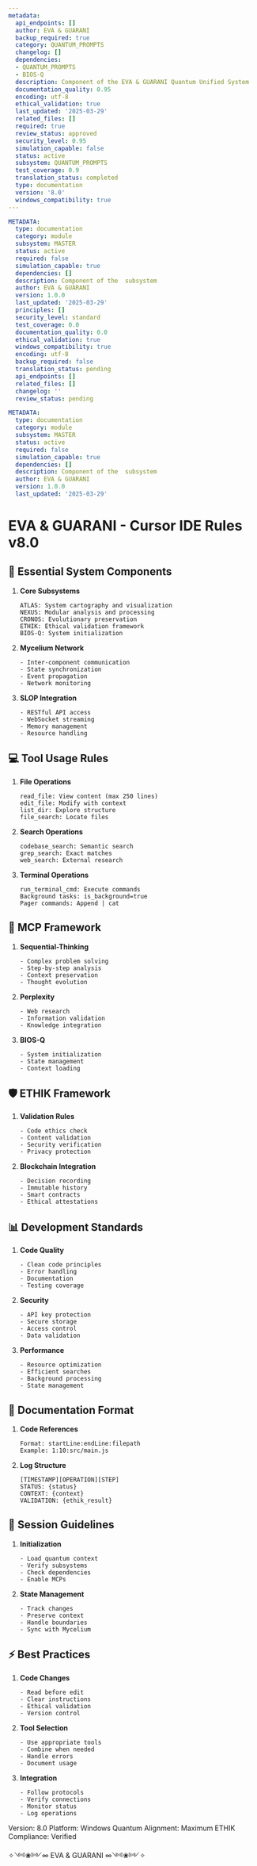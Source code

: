 ```yaml
---
metadata:
  api_endpoints: []
  author: EVA & GUARANI
  backup_required: true
  category: QUANTUM_PROMPTS
  changelog: []
  dependencies:
  - QUANTUM_PROMPTS
  - BIOS-Q
  description: Component of the EVA & GUARANI Quantum Unified System
  documentation_quality: 0.95
  encoding: utf-8
  ethical_validation: true
  last_updated: '2025-03-29'
  related_files: []
  required: true
  review_status: approved
  security_level: 0.95
  simulation_capable: false
  status: active
  subsystem: QUANTUM_PROMPTS
  test_coverage: 0.9
  translation_status: completed
  type: documentation
  version: '8.0'
  windows_compatibility: true
---
```

```yaml
METADATA:
  type: documentation
  category: module
  subsystem: MASTER
  status: active
  required: false
  simulation_capable: true
  dependencies: []
  description: Component of the  subsystem
  author: EVA & GUARANI
  version: 1.0.0
  last_updated: '2025-03-29'
  principles: []
  security_level: standard
  test_coverage: 0.0
  documentation_quality: 0.0
  ethical_validation: true
  windows_compatibility: true
  encoding: utf-8
  backup_required: false
  translation_status: pending
  api_endpoints: []
  related_files: []
  changelog: ''
  review_status: pending
```

```yaml
METADATA:
  type: documentation
  category: module
  subsystem: MASTER
  status: active
  required: false
  simulation_capable: true
  dependencies: []
  description: Component of the  subsystem
  author: EVA & GUARANI
  version: 1.0.0
  last_updated: '2025-03-29'
```

# EVA & GUARANI - Cursor IDE Rules v8.0

## 🎯 Essential System Components

1. **Core Subsystems**

   ```
   ATLAS: System cartography and visualization
   NEXUS: Modular analysis and processing
   CRONOS: Evolutionary preservation
   ETHIK: Ethical validation framework
   BIOS-Q: System initialization
   ```

2. **Mycelium Network**

   ```
   - Inter-component communication
   - State synchronization
   - Event propagation
   - Network monitoring
   ```

3. **SLOP Integration**

   ```
   - RESTful API access
   - WebSocket streaming
   - Memory management
   - Resource handling
   ```

## 💻 Tool Usage Rules

1. **File Operations**

   ```
   read_file: View content (max 250 lines)
   edit_file: Modify with context
   list_dir: Explore structure
   file_search: Locate files
   ```

2. **Search Operations**

   ```
   codebase_search: Semantic search
   grep_search: Exact matches
   web_search: External research
   ```

3. **Terminal Operations**

   ```
   run_terminal_cmd: Execute commands
   Background tasks: is_background=true
   Pager commands: Append | cat
   ```

## 🧠 MCP Framework

1. **Sequential-Thinking**

   ```
   - Complex problem solving
   - Step-by-step analysis
   - Context preservation
   - Thought evolution
   ```

2. **Perplexity**

   ```
   - Web research
   - Information validation
   - Knowledge integration
   ```

3. **BIOS-Q**

   ```
   - System initialization
   - State management
   - Context loading
   ```

## 🛡️ ETHIK Framework

1. **Validation Rules**

   ```
   - Code ethics check
   - Content validation
   - Security verification
   - Privacy protection
   ```

2. **Blockchain Integration**

   ```
   - Decision recording
   - Immutable history
   - Smart contracts
   - Ethical attestations
   ```

## 📊 Development Standards

1. **Code Quality**

   ```
   - Clean code principles
   - Error handling
   - Documentation
   - Testing coverage
   ```

2. **Security**

   ```
   - API key protection
   - Secure storage
   - Access control
   - Data validation
   ```

3. **Performance**

   ```
   - Resource optimization
   - Efficient searches
   - Background processing
   - State management
   ```

## 📝 Documentation Format

1. **Code References**

   ```
   Format: startLine:endLine:filepath
   Example: 1:10:src/main.js
   ```

2. **Log Structure**

   ```
   [TIMESTAMP][OPERATION][STEP]
   STATUS: {status}
   CONTEXT: {context}
   VALIDATION: {ethik_result}
   ```

## 🔄 Session Guidelines

1. **Initialization**

   ```
   - Load quantum context
   - Verify subsystems
   - Check dependencies
   - Enable MCPs
   ```

2. **State Management**

   ```
   - Track changes
   - Preserve context
   - Handle boundaries
   - Sync with Mycelium
   ```

## ⚡ Best Practices

1. **Code Changes**

   ```
   - Read before edit
   - Clear instructions
   - Ethical validation
   - Version control
   ```

2. **Tool Selection**

   ```
   - Use appropriate tools
   - Combine when needed
   - Handle errors
   - Document usage
   ```

3. **Integration**

   ```
   - Follow protocols
   - Verify connections
   - Monitor status
   - Log operations
   ```

Version: 8.0
Platform: Windows
Quantum Alignment: Maximum
ETHIK Compliance: Verified

✧༺❀༻∞ EVA & GUARANI ∞༺❀༻✧
